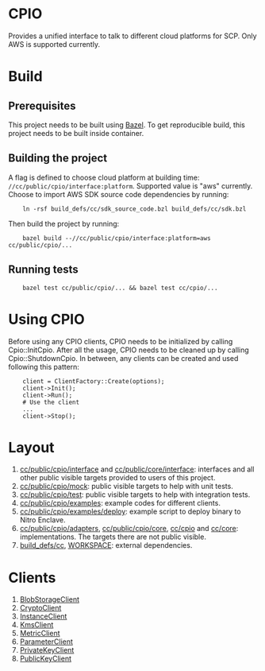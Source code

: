 # CPIO

Provides a unified interface to talk to different cloud platforms for SCP.
Only AWS is supported currently.

# Build

## Prerequisites

This project needs to be built using [Bazel](https://bazel.build/install).
To get reproducible build, this project needs to be built inside container.

## Building the project
A flag is defined to choose cloud platform at building time:
    `//cc/public/cpio/interface:platform`. Supported value is "aws" currently.
Choose to import AWS SDK source code dependencies by running:

        ln -rsf build_defs/cc/sdk_source_code.bzl build_defs/cc/sdk.bzl

Then build the project by running:

        bazel build --//cc/public/cpio/interface:platform=aws cc/public/cpio/...

## Running tests

        bazel test cc/public/cpio/... && bazel test cc/cpio/...

# Using CPIO
Before using any CPIO clients, CPIO needs to be initialized by calling Cpio::InitCpio. After all the usage, CPIO needs to be cleaned up by calling Cpio::ShutdownCpio. In between, any clients can be created and used following this pattern:

        client = ClientFactory::Create(options);
        client->Init();
        client->Run();
        # Use the client
        ...
        client->Stop();

# Layout

1. [cc/public/cpio/interface](interface) and [cc/public/core/interface](/cc/public/core/interface): interfaces and all other public visible targets provided to users of this project.
2. [cc/public/cpio/mock](mock): public visible targets to help with unit tests.
3. [cc/public/cpio/test](test): public visible targets to help with integration tests.
4. [cc/public/cpio/examples](examples): example codes for different clients.
5. [cc/public/cpio/examples/deploy](examples/deploy): example script to deploy binary to Nitro Enclave.
6. [cc/public/cpio/adapters](adapters), [cc/public/cpio/core](core/), [cc/cpio](/cc/cpio) and [cc/core](/cc/core): implementations. The targets there are not public visible.
7. [build_defs/cc](/build_defs/cc), [WORKSPACE](/WORKSPACE): external dependencies.
# Clients
1. [BlobStorageClient](interface/blob_storage_client)
2. [CryptoClient](interface/crypto_client)
3. [InstanceClient](interface/instance_client)
4. [KmsClient](interface/kms_client)
5. [MetricClient](interface/metric_client)
6. [ParameterClient](interface/parameter_client)
7. [PrivateKeyClient](interface/private_key_client)
8. [PublicKeyClient](interface/public_key_client)
